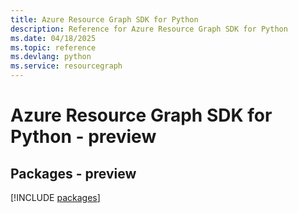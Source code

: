 ```yaml
---
title: Azure Resource Graph SDK for Python
description: Reference for Azure Resource Graph SDK for Python
ms.date: 04/18/2025
ms.topic: reference
ms.devlang: python
ms.service: resourcegraph
---
```

# Azure Resource Graph SDK for Python - preview
## Packages - preview
[!INCLUDE [packages](resource-graph-index.md)]